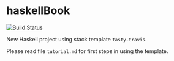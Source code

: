 haskellBook
==========

[![Build Status](https://travis-ci.org/JeremyLWright/haskellbook.svg?branch=master)](https://travis-ci.org/JeremyLWright/haskellbook)

New Haskell project using stack template `tasty-travis`.

Please read file `tutorial.md` for first steps in using the template.

